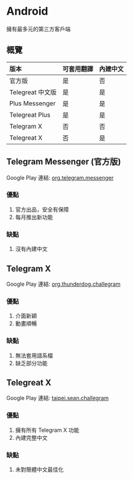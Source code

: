 # Android

擁有最多元的第三方客戶端

## 概覽

| 版本 | 可套用翻譯 | 內建中文 |
| :--- | :--- | :--- |
| 官方版 | 是 | 否 |
| Telegreat 中文版 | 是 | 是 |
| Plus Messenger | 是 | 是 |
| Telegreat Plus | 是 | 是 |
| Telegram X | 否 | 否 |
| Telegreat X | 否 | 是 |

## Telegram Messenger \(官方版\)

Google Play 連結: [org.telegram.messenger](https://play.google.com/store/apps/details?id=org.telegram.messenger)

### 優點

1. 官方出品，安全有保障
2. 每月推出新功能

### 缺點

1. 沒有內建中文

## Telegram X

Google Play 連結: [org.thunderdog.challegram](https://play.google.com/store/apps/details?id=org.thunderdog.challegram)

### 優點

1. 介面新穎
2. 動畫順暢

### 缺點

1. 無法套用語系檔
2. 缺乏部分功能

## Telegreat X

Google Play 連結: [taipei.sean.challegram](https://play.google.com/store/apps/details?id=taipei.sean.challegram)

### 優點

1. 擁有所有 Telegram X 功能
2. 內建完整中文

### 缺點

1. 未對簡體中文最佳化



